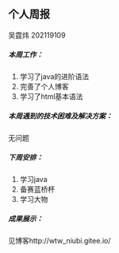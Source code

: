 ## 个人周报

吴霆炜 202119109

##### 本周工作：

1. 学习了java的进阶语法
2. 完善了个人博客
3. 学习了html基本语法

##### 本周遇到的技术困难及解决方案：

无问题

##### 下周安排：

1. 学习java
2. 备赛蓝桥杯
3. 学习大物

##### 成果展示：

见博客http://wtw_niubi.gitee.io/



